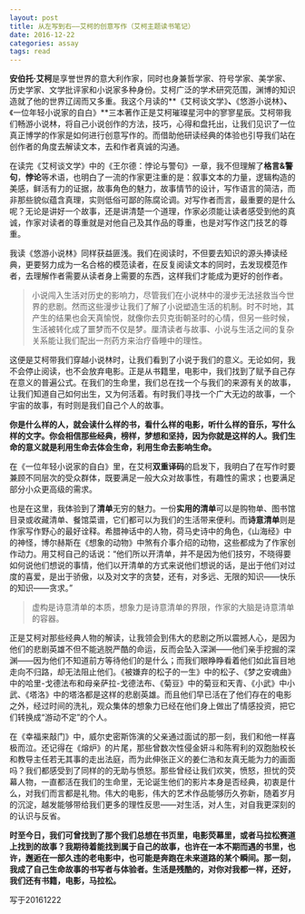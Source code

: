 ```yaml
---
layout: post
title: 从左写到右——艾柯的创意写作（艾柯主题读书笔记）
date: 2016-12-22
categories: assay
tags: read
---
```



**安伯托·艾柯**是享誉世界的意大利作家，同时也身兼哲学家、符号学家、美学家、历史学家、文学批评家和小说家多种身份。艾柯广泛的学术研究范围，渊博的知识造就了他的世界辽阔而又多重。我这个月读的**《艾柯谈文学》**、**《悠游小说林》**、**《一位年轻小说家的自白》**三本著作正是艾柯璀璨星河中的寥寥星辰。艾柯带我们畅游小说林，将自己小说创作的方法，技巧，心得和盘托出，让我们见识了一位真正博学的作家是如何进行创意写作的。而借助他研读经典的体验也引导我们站在创作者的角度去解读文本，去和作者真诚的沟通。

在读完《艾柯谈文学》中的《王尔德：悖论与警句》一章，我不但理解了**格言&警句**，**悖论**等术语，也明白了一流的作家更注重的是：叙事文本的力量，逻辑构造的美感，鲜活有力的证据，故事角色的魅力，故事情节的设计，写作语言的简洁，而非那些貌似蕴含真理，实则低俗可鄙的陈腐论调。对写作者而言，最重要的是什么呢？无论是讲好一个故事，还是讲清楚一个道理，作家必须能让读者感受到他的真诚，作家对读者的尊重就是对他自己及其作品的尊重，也是对写作这门技艺的尊重。

我读《悠游小说林》同样获益匪浅。我们在阅读时，不但要去知识的源头捧读经典，更要努力成为一名合格的模范读者，在反复阅读文本的同时，去发现模范作者，去理解作者需要从读者身上需要的东西，这样我们才能成为更好的创作者。

> 小说闯入生活对历史的影响力，尽管我们在小说林中的漫步无法拯救当今世界的悲剧。然而这些漫步让我们了解了小说塑造生活的机制。时不时地，其产生的结果也会天真愉悦，就像你去贝克街朝圣时的心情，但另一些时候，生活被转化成了噩梦而不仅是梦。厘清读者与故事、小说与生活之间的复杂关系能让我们配出一剂药方来治疗昏睡中的理性。 

这便是艾柯带我们穿越小说林时，让我们看到了小说于我们的意义。无论如何，我不会停止阅读，也不会放弃电影。正是从书籍里，电影中，我们找到了赋予自己存在意义的普遍公式。在我们的生命里，我们总在找一个与我们的来源有关的故事，让我们知道自己如何出生，又为何活着。有时我们寻找一个广大无边的故事，一个宇宙的故事，有时则是我们自己个人的故事。

**你是什么样的人，就会读什么样的书，看什么样的电影，听什么样的音乐，写什么样的文字。你会相信那些经典，榜样，梦想和坚持，因为你就是这样的人。我们生命的意义就是利用生命去体会生命，利用生命去影响生命。**

在《一位年轻小说家的自白》里，在艾柯**双重译码**的启发下，我明白了在写作时要兼顾不同层次的受众群体，既要满足一般大众对故事性，有趣性的需求；也要满足部分小众更高级的需求。

也是在这里，我体验到了**清单**无穷的魅力。一份**实用的清单**可以是购物单、图书馆目录或收藏清单、餐馆菜谱，它们都可以为我们的生活带来便利。而**诗意清单**则是作家写作野心的最好诠释。希腊神话中的人物，荷马史诗中的角色，《山海经》中的神怪，博尔赫斯在《想象的动物》中煞有介事介绍的动物，这些都成为了作家创作动力。用艾柯自己的话说：“他们所以开清单，并不是因为他们技穷，不晓得要如何说他们想说的事情，他们以开清单的方式来说他们想说的话，是出于他们对过度的喜爱，是出于骄傲，以及对文字的贪婪，还有，对多远、无限的知识——快乐的知识——贪求。”
> 虚构是诗意清单的本质，想象力是诗意清单的界限，作家的大脑是诗意清单的容器。

正是艾柯对那些经典人物的解读，让我领会到伟大的悲剧之所以震撼人心，是因为他们的悲剧英雄不但不能逃脱严酷的命运，反而会坠入深渊——他们亲手挖掘的深渊——因为他们不知道前方等待他们的是什么；而我们眼睁睁看着他们如此盲目地走向不归路，却无法阻止他们。《被嫌弃的松子的一生》中的松子、《梦之安魂曲》中的哈里-戈德法布和母亲萨拉-戈德法布、《菊豆》中的菊豆和天青、《小武》中小武、《塔洛》中的塔洛都是这样的悲剧英雄。而且他们早已活在了他们存在的电影之外，经过时间的洗礼，观众集体的想象力已经在他们身上做出了情感投资，把它们转换成“游动不定”的个人。

在《幸福来敲门》中，威尔史密斯饰演的父亲通过面试的那一刻，我们和他一样喜极而泣。还记得在《熔炉》的片尾，那些曾数次性侵金妍斗和陈宥利的双胞胎校长和教导主任若无其事的走出法庭，而为此伸张正义的姜仁浩和友真无能为力的画面吗？我们都感受到了同样的的无助与愤怒。那些曾经让我们欢笑，愤怒，担忧的荧幕人物，一直都活在我们的生命里，无论诞生他们的影片本身是否经典，初衷是什么，对我们而言都是礼物。伟大的电影，伟大的艺术作品能够历久弥新，随着岁月的沉淀，越发能够带给我们更多的理性反思——对生活，对人生，对自我更深刻的的认识与反省。

**时至今日，我们可曾找到了那个我们总想在书页里，电影荧幕里，或者马拉松赛道上找到的故事？我期待着能找到属于自己的故事，也许在一本不期而遇的书里，也许，邂逅在一部久违的老电影中，也可能是奔跑在未来道路的某个瞬间。那一刻，我成了自己生命故事的书写者与体验者。生活是残酷的，对你对我都一样，还好，我们还有书籍，电影，马拉松。**


写于20161222